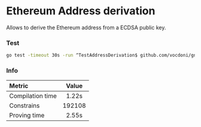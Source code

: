 # Ethereum Address derivation

Allows to derive the Ethereum address from a ECDSA public key.

### Test
```sh
go test -timeout 30s -run ^TestAddressDerivation$ github.com/vocdoni/gnark-crypto-primitives/address -v -count=1
```

### Info
| Metric | Value |
|:---|:---:|
| Compilation time | 1.22s |
| Constrains | 192108 |
| Proving time | 2.55s |